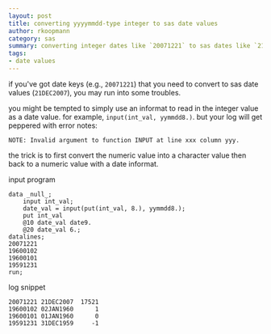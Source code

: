 ```yaml
---
layout: post
title: converting yyyymmdd-type integer to sas date values
author: rkoopmann
category: sas
summary: converting integer dates like `20071221` to sas dates like `21DEC2007`.
tags:
- date values
---
```


if you've got date keys (e.g., `20071221`) that you need to convert to sas date values (`21DEC2007`), you may run into some troubles.

<!--more-->

you might be tempted to simply use an informat to read in the integer value as a date value. for example, `input(int_val, yymmdd8.)`. but your log will get peppered with error notes:

	NOTE: Invalid argument to function INPUT at line xxx column yyy.

the trick is to first convert the numeric value into a character value then back to a numeric value with a date informat.

input program

    data _null_;
        input int_val;
        date_val = input(put(int_val, 8.), yymmdd8.);
        put int_val
        @10 date_val date9.
        @20 date_val 6.;
    datalines;
    20071221
    19600102
    19600101
    19591231
    run;

log snippet

    20071221 21DEC2007  17521
    19600102 02JAN1960      1
    19600101 01JAN1960      0
    19591231 31DEC1959     -1